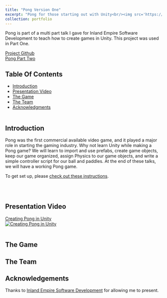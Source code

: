 ```yaml
---
title: "Pong Version One"
excerpt: "Pong for those starting out with Unity<br/><img src='https://media.giphy.com/media/mbXCyddqYrBnx2hTKQ/giphy.gif'>"
collection: portfolio
---
```


Pong is part of a multi part talk I gave for Inland Empire Software Development to teach how to create games in Unity. This project was used in Part One. 

[Project Github](https://github.com/JenniTheDev/Pong) <br>
[Pong Part Two](https://github.com/JenniTheDev/Pong_IESD)

 
## Table Of Contents<br>
* [Introduction](#Introduction)
* [Presentation Video](#Presentation)
* [The Game](#Game)
* [The Team](#Team)
* [Acknowledgments](#Ack)
<br><br>

## Introduction <a name="Introduction"></a> <br>
Pong was the first commercial available video game, and it played a major role in starting the gaming industry. Why not learn Unity while making a Pong game? We will learn to import and use prefabs, create game objects, keep our game organized, assign Physics to our game objects, and write a simple controller script for our ball and paddles. At the end of these talks, we will have a working Pong game.

To get set up, please [check out these instructions](https://jennithe.dev/files/2DUnitySetupForPong.pdf).

<br><br>
## Presentation Video <a name="Presentation"></a> <br>
[Creating Pong in Unity](https://youtu.be/_YBtuEBYb5s)<br>
[![Creating Pong in Unity](https://img.youtube.com/vi/_YBtuEBYb5s/0.jpg)](https://youtu.be/_YBtuEBYb5s)
<br><br>


## The Game <a name="Game"></a> <br>



## The Team <a name="Team"></a> <br>


## Acknowledgements <a name="Ack"></a> <br>
Thanks to [Inland Empire Software Development](https://www.iesd.com/) for allowing me to present.

